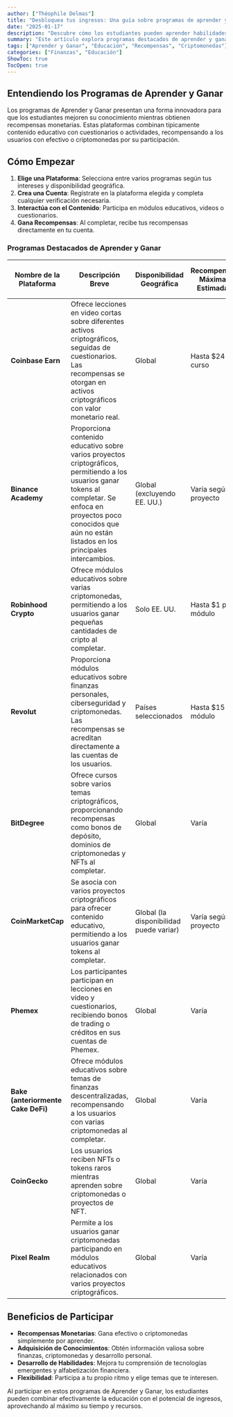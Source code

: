 ```yaml
---
author: ["Théophile Delmas"]
title: "Desbloquea tus ingresos: Una guía sobre programas de aprender y ganar"
date: "2025-01-17"
description: "Descubre cómo los estudiantes pueden aprender habilidades valiosas mientras obtienen recompensas a través de varios programas de aprender y ganar."
summary: "Este artículo explora programas destacados de aprender y ganar que permiten a los estudiantes adquirir conocimientos y ganar dinero. Desde criptomonedas hasta finanzas personales, estas plataformas ofrecen diversas oportunidades de aprendizaje con recompensas tangibles."
tags: ["Aprender y Ganar", "Educación", "Recompensas", "Criptomonedas"]
categories: ["Finanzas", "Educación"]
ShowToc: true
TocOpen: true
---
```


## Entendiendo los Programas de Aprender y Ganar

Los programas de Aprender y Ganar presentan una forma innovadora para que los estudiantes mejoren su conocimiento mientras obtienen recompensas monetarias. Estas plataformas combinan típicamente contenido educativo con cuestionarios o actividades, recompensando a los usuarios con efectivo o criptomonedas por su participación.

## Cómo Empezar

1. **Elige una Plataforma**: Selecciona entre varios programas según tus intereses y disponibilidad geográfica.
2. **Crea una Cuenta**: Regístrate en la plataforma elegida y completa cualquier verificación necesaria.
3. **Interactúa con el Contenido**: Participa en módulos educativos, videos o cuestionarios.
4. **Gana Recompensas**: Al completar, recibe tus recompensas directamente en tu cuenta.

### Programas Destacados de Aprender y Ganar

| Nombre de la Plataforma | Descripción Breve                                                                                                                                                                                                 | Disponibilidad Geográfica | Recompensas Máximas Estimadas | Tiempo Estimado por Módulo | Enlace                                                                 |
|-------------------------|-------------------------------------------------------------------------------------------------------------------------------------------------------------------------------------------------------------------|---------------------------|-------------------------------|-----------------------------|----------------------------------------------------------------------|
| **Coinbase Earn**       | Ofrece lecciones en video cortas sobre diferentes activos criptográficos, seguidas de cuestionarios. Las recompensas se otorgan en activos criptográficos con valor monetario real. | Global                    | Hasta $24 por curso          | 3–5 minutos                 | [Coinbase Earn](https://www.coinbase.com/earn)                        |
| **Binance Academy**     | Proporciona contenido educativo sobre varios proyectos criptográficos, permitiendo a los usuarios ganar tokens al completar. Se enfoca en proyectos poco conocidos que aún no están listados en los principales intercambios. | Global (excluyendo EE. UU.) | Varía según el proyecto      | 5–10 minutos                | [Binance Academy](https://academy.binance.com/en/learn-and-earn)      |
| **Robinhood Crypto**    | Ofrece módulos educativos sobre varias criptomonedas, permitiendo a los usuarios ganar pequeñas cantidades de cripto al completar. | Solo EE. UU.              | Hasta $1 por módulo          | 5–10 minutos                | [Robinhood Learn](https://learn.robinhood.com/)                       |
| **Revolut**             | Proporciona módulos educativos sobre finanzas personales, ciberseguridad y criptomonedas. Las recompensas se acreditan directamente a las cuentas de los usuarios. | Países seleccionados      | Hasta $15 por módulo         | 5–10 minutos                | [Revolut Learn](https://www.revolut.com/learn/)                       |
| **BitDegree**           | Ofrece cursos sobre varios temas criptográficos, proporcionando recompensas como bonos de depósito, dominios de criptomonedas y NFTs al completar. | Global                    | Varía                        | 5–10 minutos                | [BitDegree](https://www.bitdegree.org/learn/)                         |
| **CoinMarketCap**       | Se asocia con varios proyectos criptográficos para ofrecer contenido educativo, permitiendo a los usuarios ganar tokens al completar. | Global (la disponibilidad puede variar) | Varía según el proyecto      | 1–3 minutos                 | [CoinMarketCap Earn](https://coinmarketcap.com/earn/)                 |
| **Phemex**              | Los participantes participan en lecciones en video y cuestionarios, recibiendo bonos de trading o créditos en sus cuentas de Phemex. | Global                    | Varía                        | 5–10 minutos                | [Phemex Learn & Earn](https://phemex.com/learn-crypto)                |
| **Bake (anteriormente Cake DeFi)** | Ofrece módulos educativos sobre temas de finanzas descentralizadas, recompensando a los usuarios con varias criptomonedas al completar. | Global                    | Varía                        | 5–10 minutos                | [Bake Learn & Earn](https://www.bake.io/learn-and-earn)               |
| **CoinGecko**           | Los usuarios reciben NFTs o tokens raros mientras aprenden sobre criptomonedas o proyectos de NFT. | Global                    | Varía                        | 5–10 minutos                | [CoinGecko Earn](https://www.coingecko.com/en/learn)                  |
| **Pixel Realm**         | Permite a los usuarios ganar criptomonedas participando en módulos educativos relacionados con varios proyectos criptográficos. | Global                    | Varía                        | 5–10 minutos                | [Pixel Realm Learn & Earn](https://pixelrealm.com/learn-and-earn)     |

## Beneficios de Participar

- **Recompensas Monetarias**: Gana efectivo o criptomonedas simplemente por aprender.
- **Adquisición de Conocimientos**: Obtén información valiosa sobre finanzas, criptomonedas y desarrollo personal.
- **Desarrollo de Habilidades**: Mejora tu comprensión de tecnologías emergentes y alfabetización financiera.
- **Flexibilidad**: Participa a tu propio ritmo y elige temas que te interesen.

Al participar en estos programas de Aprender y Ganar, los estudiantes pueden combinar efectivamente la educación con el potencial de ingresos, aprovechando al máximo su tiempo y recursos.